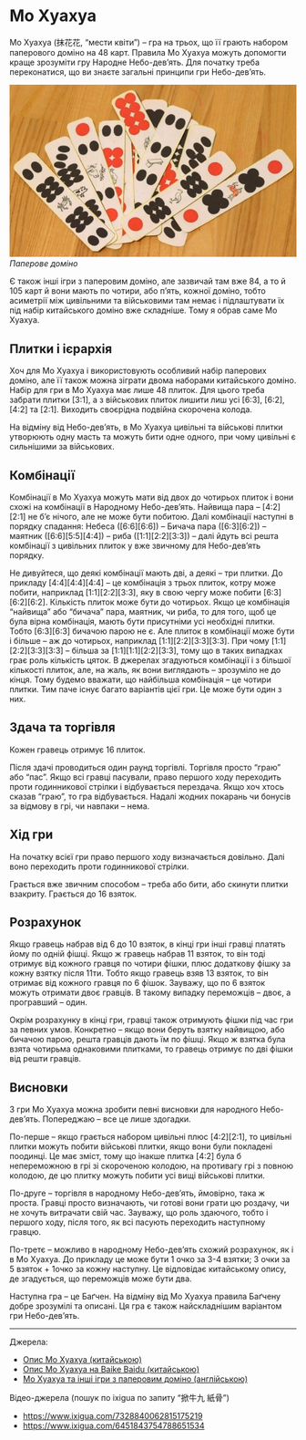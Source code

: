 # Мо Хуахуа

Мо Хуахуа (抹花花, “мести квіти”) – гра на трьох, що її грають набором паперового доміно на 48 карт. Правила Мо Хуахуа можуть допомогти краще зрозуміти гру Народне Небо-дев’ять. Для початку треба переконатися, що ви знаєте загальні принципи гри Небо-дев’ять.

![](/docs/assets/images/gupai/mohuahua.jpg)
_Паперове доміно_

Є також інші ігри з паперовим доміно, але зазвичай там вже 84, а то й 105 карт й вони мають по чотири, або п’ять, кожної доміно, тобто асиметрії між цивільними та військовими там немає і підлаштувати їх під набір китайського доміно вже складніше. Тому я обрав саме Мо Хуахуа.

## Плитки і ієрархія

Хоч для Мо Хуахуа і використовують особливий набір паперових доміно, але її також можна зіграти двома наборами китайського доміно. Набір для гри в Мо Хуахуа має лише 48 плиток. Для цього треба забрати плитки [3:1], а з військових плиток лишити лиш усі [6:3], [6:2], [4:2] та [2:1]. Виходить своєрідна подвійна скорочена колода.

На відміну від Небо-дев’ять, в Мо Хуахуа цивільні та військові плитки утворюють одну масть та можуть бити одне одного, при чому цивільні є сильнішими за військових.

## Комбінації

Комбінації в Мо Хуахуа можуть мати від двох до чотирьох плиток і вони схожі на комбінації в Народному Небо-дев’ять. Найвища пара – [4:2][2:1] не б’є нічого, але не може бути побитою. Далі комбінації наступні в порядку спадання: Небеса ([6:6][6:6]) – Бичача пара ([6:3][6:2]) – маятник ([6:6][5:5][4:4]) – риба ([1:1][2:2][3:3]) – далі йдуть всі решта комбінації з цивільних плиток у вже звичному для Небо-дев’ять порядку.

Не дивуйтеся, що деякі комбінації мають дві, а деякі – три плитки. До прикладу [4:4][4:4][4:4] – це комбінація з трьох плиток, котру може побити, наприклад [1:1][2:2][3:3], яку в свою чергу може побити [6:3][6:2][6:2]. Кількість плиток може бути до чотирьох. Якщо це комбінація “найвища” або “бичача” пара, маятник, чи риба, то для того, щоб це була вірна комбінація, мають бути присутніми усі необхідні плитки. Тобто [6:3][6:3] бичачою парою не є. Але плиток в комбінації може бути і більше – аж до чотирьох, наприклад [1:1][2:2][3:3][3:3]. При чому [1:1][2:2][3:3][3:3] – більша за [1:1][1:1][2:2][3:3], тому що в таких випадках грає роль кількість цяток. В джерелах згадуються комбінації і з більшої кількості плиток, але, на жаль, як вони виглядають – зрозуміло не до кінця. Тому будемо вважати, що найбільша комбінація – це чотири плитки. Тим паче існує багато варіантів цієї гри. Це може бути один з них.

## Здача та торгівля

Кожен гравець отримує 16 плиток.

Після здачі проводиться один раунд торгівлі. Торгівля просто “граю” або “пас”. Якщо всі гравці пасували, право першого ходу переходить проти годинникової стрілки і відбувається перездача. Якщо хоч хтось сказав “граю”, то гра відбувається. Надалі жодних покарань чи бонусів за відмову в грі, чи навпаки – нема.

## Хід гри

На початку всієї гри право першого ходу визначається довільно. Далі воно переходить проти годинникової стрілки.

Грається вже звичним способом – треба або бити, або скинути плитки взакриту. Грається до 16 взяток.

## Розрахунок

Якщо гравець набрав від 6 до 10 взяток, в кінці гри інші гравці платять йому по одній фішці. Якщо ж гравець набрав 11 взяток, то він тоді отримує від кожного гравця по чотири фішки, плюс додаткову фішку за кожну взятку після 11ти. Тобто якщо гравець взяв 13 взяток, то він отримає від кожного гравця по 6 фішок. Зауважу, що по 6 взяток можуть отримати двоє гравців. В такому випадку переможців – двоє, а програвший – один.

Окрім розрахунку в кінці гри, гравці також отримують фішки під час гри за певних умов. Конкретно – якщо вони беруть взятку найвищою, або бичачою парою, решта гравців дають їм по фішці. Якщо ж взятка була взята чотирьма однаковими плитками, то гравець отримує по дві фішки від решти гравців.

## Висновки

З гри Мо Хуахуа можна зробити певні висновки для народного Небо-дев’ять. Попереджаю – все це лише здогадки.

По-перше – якщо грається набором цивільні плюс [4:2][2:1], то цивільні плитки можуть побити військові плитки, якщо вони були покладені поодинці. Це має зміст, тому що інакше плитка [4:2] була б непереможною в грі зі скороченою колодою, на противагу грі з повною колодою, де цю плитку можуть побити усі вищі військові плитки.

По-друге – торгівля в народному Небо-дев’ять, ймовірно, така ж проста. Гравці просто визначають, чи готові вони грати цю роздачу, чи не хочуть витрачати свій час. Зауважу, що роль здаючого, тобто і першого ходу, після того, як всі пасують переходить наступному гравцю.

По-третє – можливо в народному Небо-дев’ять схожий розрахунок, як і в Мо Хуахуа. До прикладу це може бути 1 очко за 3-4 взятки; 3 очки за 5 взяток + 1очко за кожну наступну. Це відповідає китайському опису, де згадується, що переможців може бути два.

Наступна гра – це Баґчен. На відміну від Мо Хуахуа правила Баґчену добре зрозумілі та описані. Ця гра є також найскладнішим варіантом гри Небо-дев’ять.

--- 

Джерела:

- [Опис Мо Хуахуа (китайською)](https://zh.wikipedia.org/zh-hans/%E6%8A%B9%E8%8A%B1%E8%8A%B1)
- [Опис Мо Хуахуа на Baike Baidu (китайською)](https://baike.baidu.com/item/%E6%8E%80%E7%89%9B%E4%B9%9D)
- [Мо Хуахуа та інші ігри з паперовим доміно (англійською)](https://www.pagat.com/climbing/15wu.html)

Відео-джерела (пошук по ixigua по запиту “掀牛九 紙骨”)

 - https://www.ixigua.com/7328840062815175219
 - https://www.ixigua.com/6451843754788651534